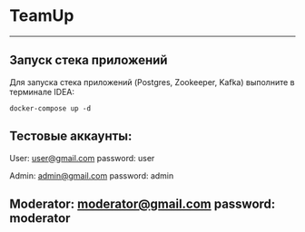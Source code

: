 # TeamUp

---
## Запуск стека приложений

Для запуска стека приложений (Postgres, Zookeeper, Kafka) выполните в терминале IDEA:

    docker-compose up -d
## Тестовые аккаунты:

User: 
user@gmail.com password: user

Admin: 
admin@gmail.com password: admin

Moderator: 
moderator@gmail.com password: moderator
---
